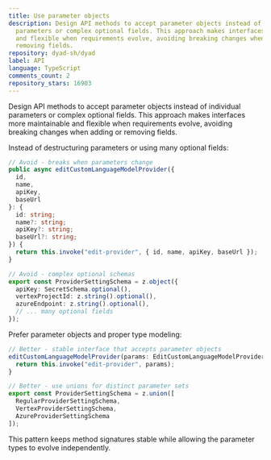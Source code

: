 ```yaml
---
title: Use parameter objects
description: Design API methods to accept parameter objects instead of individual
  parameters or complex optional fields. This approach makes interfaces more maintainable
  and flexible when requirements evolve, avoiding breaking changes when adding or
  removing fields.
repository: dyad-sh/dyad
label: API
language: TypeScript
comments_count: 2
repository_stars: 16903
---
```


Design API methods to accept parameter objects instead of individual parameters or complex optional fields. This approach makes interfaces more maintainable and flexible when requirements evolve, avoiding breaking changes when adding or removing fields.

Instead of destructuring parameters or using many optional fields:
```typescript
// Avoid - breaks when parameters change
public async editCustomLanguageModelProvider({
  id,
  name,
  apiKey,
  baseUrl
}: {
  id: string;
  name?: string;
  apiKey?: string;
  baseUrl?: string;
}) {
  return this.invoke("edit-provider", { id, name, apiKey, baseUrl });
}

// Avoid - complex optional schemas
export const ProviderSettingSchema = z.object({
  apiKey: SecretSchema.optional(),
  vertexProjectId: z.string().optional(),
  azureEndpoint: z.string().optional(),
  // ... many optional fields
});
```

Prefer parameter objects and proper type modeling:
```typescript
// Better - stable interface that accepts parameter objects
editCustomLanguageModelProvider(params: EditCustomLanguageModelProviderParams) {
  return this.invoke("edit-provider", params);
}

// Better - use unions for distinct parameter sets
export const ProviderSettingSchema = z.union([
  RegularProviderSettingSchema,
  VertexProviderSettingSchema,
  AzureProviderSettingSchema
]);
```

This pattern keeps method signatures stable while allowing the parameter types to evolve independently.